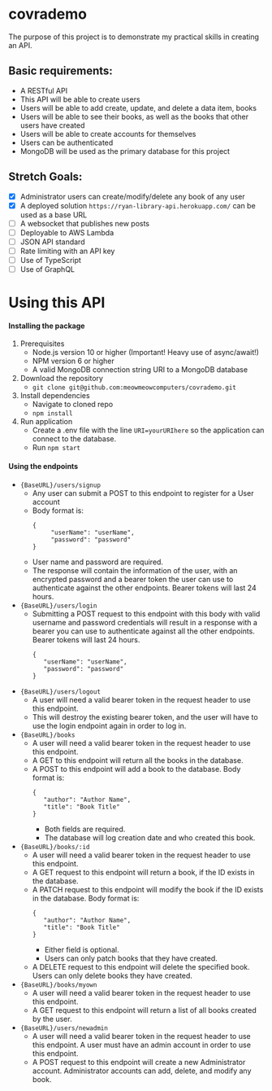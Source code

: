# covrademo
The purpose of this project is to demonstrate my practical skills in creating an API.  

Basic requirements:
---------------
  * A RESTful API  
  * This API will be able to create users  
  * Users will be able to add create, update, and delete a data item, books  
  * Users will be able to see their books, as well as the books that other users have created  
  * Users will be able to create accounts for themselves  
  * Users can be authenticated  
  * MongoDB will be used as the primary database for this project  

Stretch Goals:  
---------------
  - [X] Administrator users can create/modify/delete any book of any user  
  - [X] A deployed solution `https://ryan-library-api.herokuapp.com/` can be used as a base URL
  - [ ] A websocket that publishes new posts
  - [ ] Deployable to AWS Lambda
  - [ ] JSON API standard
  - [ ] Rate limiting with an API key  
  - [ ] Use of TypeScript
  - [ ] Use of GraphQL

Using this API
=============
#### Installing the package ####
1. Prerequisites
   - Node.js version 10 or higher (Important! Heavy use of async/await!)
   - NPM version 6 or higher
   - A valid MongoDB connection string URI to a MongoDB database
2. Download the repository
   - `git clone git@github.com:meowmeowcomputers/covrademo.git`
3. Install dependencies
   - Navigate to cloned repo
   - `npm install`
4. Run application
   - Create a .env file with the line `URI=yourURIhere` so the application can connect to the database.
   - Run `npm start`

#### Using the endpoints ####
* `{BaseURL}/users/signup`
  * Any user can submit a POST to this endpoint to register for a User account
  * Body format is:
      ```
      {
	       "userName": "userName",
	       "password": "password"
      }
      ```      
  * User name and password are required.
  * The response will contain the information of the user, with an encrypted password and a bearer token the user can use to authenticate against the other endpoints. Bearer tokens will last 24 hours.
* `{BaseURL}/users/login`
  * Submitting a POST request to this endpoint with this body with valid username and password credentials will result in a response with a bearer you can use to authenticate against all the other endpoints. Bearer tokens will last 24 hours.
      ```
      {
         "userName": "userName",
         "password": "password"
      }
      ```
* `{BaseURL}/users/logout`   
  * A user will need a valid bearer token in the request header to use this endpoint.
  * This will destroy the existing bearer token, and the user will have to use the login endpoint again in order to log in.
* `{BaseURL}/books`
  * A user will need a valid bearer token in the request header to use this endpoint.
  * A GET to this endpoint will return all the books in the database.
  * A POST to this endpoint will add a book to the database. Body format is:
      ```
      {
         "author": "Author Name",
         "title": "Book Title"
      }
      ```
      * Both fields are required.
      * The database will log creation date and who created this book.
* `{BaseURL}/books/:id`
  * A user will need a valid bearer token in the request header to use this endpoint.
  * A GET request to this endpoint will return a book, if the ID exists in the database.
  * A PATCH request to this endpoint will modify the book if the ID exists in the database. Body format is:
      ```
      {
         "author": "Author Name",
         "title": "Book Title"
      }
      ```
      * Either field is optional.
      * Users can only patch books that they have created.
  * A DELETE request to this endpoint will delete the specified book. Users can only delete books they have created.    
* `{BaseURL}/books/myown`
  * A user will need a valid bearer token in the request header to use this endpoint.
  * A GET request to this endpoint will return a list of all books created by the user.
* `{BaseURL}/users/newadmin`
  * A user will need a valid bearer token in the request header to use this endpoint. A user must have an admin account in order to use this endpoint.
  * A POST request to this endpoint will create a new Administrator account. Administrator accounts can add, delete, and modify any book.
